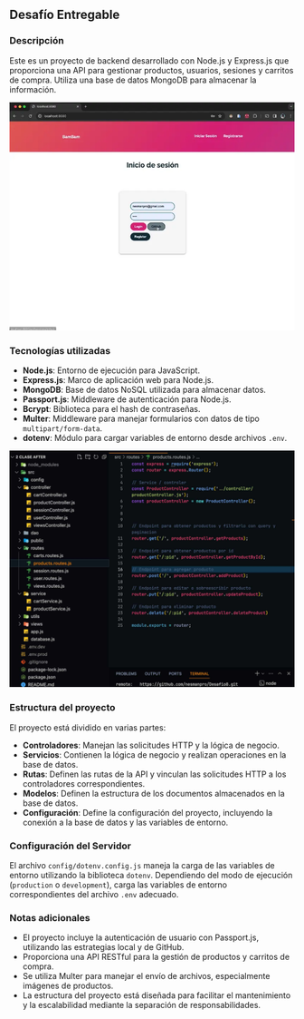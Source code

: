 ## Desafío Entregable

### Descripción

Este es un proyecto de backend desarrollado con Node.js y Express.js que proporciona una API para gestionar productos, usuarios, sesiones y carritos de compra. Utiliza una base de datos MongoDB para almacenar la información.

![](./src/public/img/uiuxcoder1.webp)

### Tecnologías utilizadas

- **Node.js**: Entorno de ejecución para JavaScript.
- **Express.js**: Marco de aplicación web para Node.js.
- **MongoDB**: Base de datos NoSQL utilizada para almacenar datos.
- **Passport.js**: Middleware de autenticación para Node.js.
- **Bcrypt**: Biblioteca para el hash de contraseñas.
- **Multer**: Middleware para manejar formularios con datos de tipo `multipart/form-data`.
- **dotenv**: Módulo para cargar variables de entorno desde archivos `.env`.

![](./src/public/img/code.jpg)

### Estructura del proyecto

El proyecto está dividido en varias partes:

- **Controladores**: Manejan las solicitudes HTTP y la lógica de negocio.
- **Servicios**: Contienen la lógica de negocio y realizan operaciones en la base de datos.
- **Rutas**: Definen las rutas de la API y vinculan las solicitudes HTTP a los controladores correspondientes.
- **Modelos**: Definen la estructura de los documentos almacenados en la base de datos.
- **Configuración**: Define la configuración del proyecto, incluyendo la conexión a la base de datos y las variables de entorno.

### Configuración del Servidor

El archivo `config/dotenv.config.js` maneja la carga de las variables de entorno utilizando la biblioteca `dotenv`. Dependiendo del modo de ejecución (`production` o `development`), carga las variables de entorno correspondientes del archivo `.env` adecuado.

### Notas adicionales

- El proyecto incluye la autenticación de usuario con Passport.js, utilizando las estrategias local y de GitHub.
- Proporciona una API RESTful para la gestión de productos y carritos de compra.
- Se utiliza Multer para manejar el envío de archivos, especialmente imágenes de productos.
- La estructura del proyecto está diseñada para facilitar el mantenimiento y la escalabilidad mediante la separación de responsabilidades.
